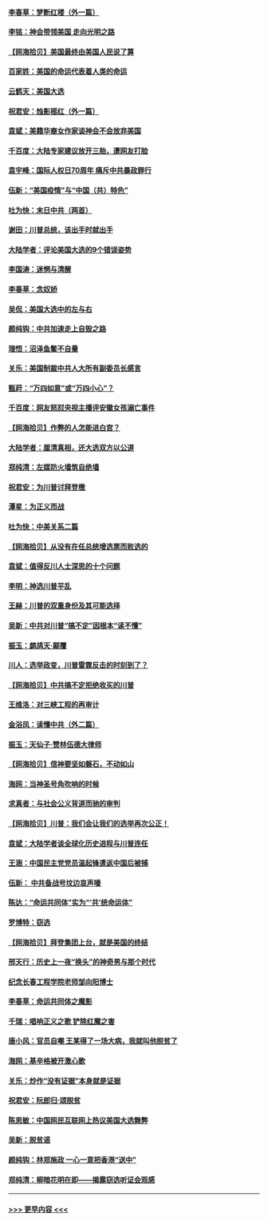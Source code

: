 #### [李春草：梦断红楼（外一篇）](../pages/nsc993/n12619122.md?t=12150302) 
#### [李铭：神会带领美国 走向光明之路](../pages/nsc993/n12618584.md?t=12150302) 
#### [【网海拾贝】美国最终由美国人民说了算](../pages/nsc993/n12617255.md?t=12150302) 
#### [百家姓：美国的命运代表着人类的命运](../pages/nsc993/n12615838.md?t=12150302) 
#### [云鹤天：美国大选](../pages/nsc993/n12615994.md?t=12150302) 
#### [祝君安：烛影摇红（外一篇）](../pages/nsc993/n12615975.md?t=12150302) 
#### [袁斌：美籍华裔女作家谈神会不会放弃美国](../pages/nsc993/n12615263.md?t=12150302) 
#### [千百度：大陆专家建议放开三胎，遭网友打脸](../pages/nsc993/n12614456.md?t=12150302) 
#### [袁宇峰：国际人权日70周年 痛斥中共暴政罪行](../pages/nsc993/n12611965.md?t=12150302) 
#### [伍新：“美国疫情”与“中国（共）特色”](../pages/nsc993/n12611463.md?t=12150302) 
#### [吐为快：末日中共（两首）](../pages/nsc993/n12611461.md?t=12150302) 
#### [谢田：川普总统，该出手时就出手](../pages/nsc993/n12610905.md?t=12150302) 
#### [大陆学者：评论美国大选的9个错误姿势](../pages/nsc993/n12609586.md?t=12150302) 
#### [李国涛：迷惘与清醒](../pages/nsc993/n12607532.md?t=12150302) 
#### [李春草：念奴娇](../pages/nsc993/n12607083.md?t=12150302) 
#### [吴侃：美国大选中的左与右](../pages/nsc993/n12607054.md?t=12150302) 
#### [颜纯钩：中共加速走上自毁之路](../pages/nsc993/n12606473.md?t=12150302) 
#### [理悟：沼泽鱼鳖不自量](../pages/nsc993/n12606454.md?t=12150302) 
#### [关乐：美国制裁中共人大所有副委员长感言](../pages/nsc993/n12606442.md?t=12150302) 
#### [甄莳：“万四如意”或“万四小心”？](../pages/nsc993/n12606091.md?t=12150302) 
#### [千百度：网友怒怼央视主播评安徽女孩溺亡事件](../pages/nsc993/n12605370.md?t=12150302) 
#### [【网海拾贝】作弊的人怎能进白宫？](../pages/nsc993/n12603546.md?t=12150302) 
#### [大陆学者：厘清真相，还大选双方以公道](../pages/nsc993/n12603475.md?t=12150302) 
#### [郑纯清：左媒防火墙筑自绝墙](../pages/nsc993/n12602226.md?t=12150302) 
#### [祝君安：为川普讨拜登檄](../pages/nsc993/n12602199.md?t=12150302) 
#### [潭星：为正义而战](../pages/nsc993/n12600926.md?t=12150302) 
#### [吐为快：中美关系二篇](../pages/nsc993/n12600908.md?t=12150302) 
#### [【网海拾贝】从没有在任总统增选票而败选的](../pages/nsc993/n12600435.md?t=12150302) 
#### [袁斌：值得反川人士深思的十个问题](../pages/nsc993/n12600332.md?t=12150302) 
#### [李明：神选川普平乱](../pages/nsc993/n12599751.md?t=12150302) 
#### [王赫：川普的双重身份及其可能选择](../pages/nsc993/n12599723.md?t=12150302) 
#### [吴新：中共对川普“搞不定”因根本“读不懂”](../pages/nsc993/n12599502.md?t=12150302) 
#### [振玉：鹧鸪天‧颠覆](../pages/nsc993/n12599494.md?t=12150302) 
#### [川人：选举政变，川普雷霆反击的时刻到了？](../pages/nsc993/n12599291.md?t=12150302) 
#### [【网海拾贝】中共搞不定拒绝收买的川普](../pages/nsc993/n12598955.md?t=12150302) 
#### [王维洛：对三峡工程的再审计](../pages/nsc993/n12598436.md?t=12150302) 
#### [金浴凤：读懂中共（外二篇）](../pages/nsc993/n12597943.md?t=12150302) 
#### [振玉：天仙子‧赞林伍德大律师](../pages/nsc993/n12597929.md?t=12150302) 
#### [【网海拾贝】信神要坚如磐石，不动如山](../pages/nsc993/n12597901.md?t=12150302) 
#### [海网：当神圣号角吹响的时候](../pages/nsc993/n12595891.md?t=12150302) 
#### [求真者：与社会公义背道而驰的审判](../pages/nsc993/n12595868.md?t=12150302) 
#### [【网海拾贝】川普：我们会让我们的选举再次公正！](../pages/nsc993/n12594930.md?t=12150302) 
#### [袁斌：大陆学者谈全球化历史进程与川普连任](../pages/nsc993/n12594690.md?t=12150302) 
#### [王涵：中国民主党党员温起锋遣返中国后被捕](../pages/nsc993/n12594540.md?t=12150302) 
#### [伍新： 中共备战号坟边哀声嚎](../pages/nsc993/n12593086.md?t=12150302) 
#### [陈达：“命运共同体”实为“‘共’统命运体”](../pages/nsc993/n12590865.md?t=12150302) 
#### [罗博特：窃选](../pages/nsc993/n12590619.md?t=12150302) 
#### [【网海拾贝】拜登集团上台，就是美国的终结](../pages/nsc993/n12589725.md?t=12150302) 
#### [邢天行：历史上一夜“换头”的神奇男与那个时代](../pages/nsc993/n12589424.md?t=12150302) 
#### [纪念长春工程学院老师邹向阳博士](../pages/nsc993/n12585390.md?t=12150302) 
#### [李春草：命运共同体之魔影](../pages/nsc993/n12585026.md?t=12150302) 
#### [千瑞：唱响正义之歌 铲除红魔之害](../pages/nsc993/n12585002.md?t=12150302) 
#### [唐小风：官员自嘲 王某得了一场大病，我就叫他脱贫了](../pages/nsc993/n12584981.md?t=12150302) 
#### [海网：基辛格被开激心歌](../pages/nsc993/n12584946.md?t=12150302) 
#### [关乐：炒作“没有证据”本身就是证据](../pages/nsc993/n12583146.md?t=12150302) 
#### [祝君安：阮郎归‧颂脱贫](../pages/nsc993/n12583119.md?t=12150302) 
#### [陈思敏：中国网民互联网上热议美国大选舞弊](../pages/nsc993/n12582845.md?t=12150302) 
#### [吴新：脱贫谣](../pages/nsc993/n12580839.md?t=12150302) 
#### [颜纯钩：林郑施政 一心一意把香港“送中”](../pages/nsc993/n12580805.md?t=12150302) 
#### [郑纯清：柳暗花明在即——揭露窃选听证会观感](../pages/nsc993/n12580795.md?t=12150302) 

----
#### [ >>> 更早内容 <<< ](../indexes/nsc993-earlier.md)
